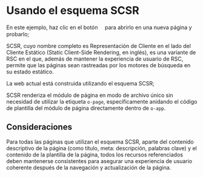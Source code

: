 # Usando el esquema SCSR

En este ejemplo, haz clic en el botón <span style='font-family: "iconfont"'>&#xe7cb;</span> para abrirlo en una nueva página y probarlo;

SCSR, cuyo nombre completo es Representación de Cliente en el lado del Cliente Estático (Static Client-Side Rendering, en inglés), es una variante de RSC en el que, además de mantener la experiencia de usuario de RSC, permite que las páginas sean rastreadas por los motores de búsqueda en su estado estático.

La web actual está construida utilizando el esquema SCSR;

SCSR renderiza el módulo de página en modo de archivo único sin necesidad de utilizar la etiqueta `o-page`, específicamente anidando el código de plantilla del módulo de página directamente dentro de `o-app`.

## Consideraciones

Para todas las páginas que utilizan el esquema SCSR, aparte del contenido descriptivo de la página (como título, meta: descripción, palabras clave) y el contenido de la plantilla de la página, todos los recursos referenciados deben mantenerse consistentes para asegurar una experiencia de usuario coherente después de la navegación y actualización de la página.

<a href="../../publics/examples/use-scsr/page1.html" main demo preview></a>
<a href="../../publics/examples/use-scsr/page2.html" demo></a>
<a href="../../publics/examples/use-scsr/public.css" demo></a>
<a href="../../publics/examples/use-scsr/app-config.mjs" demo></a>

